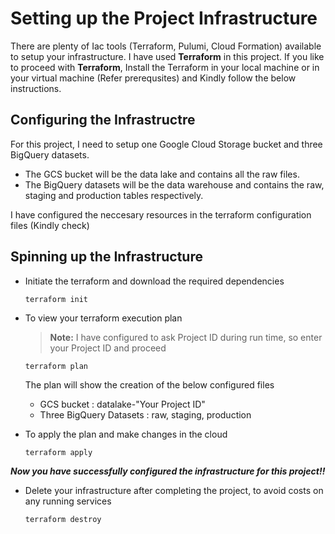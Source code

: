 # Setting up the Project Infrastructure 

There are plenty of Iac tools (Terraform, Pulumi, Cloud Formation) available to setup your infrastructure. I have used **Terraform** in this project. If you like to proceed with **Terraform**, Install the Terraform in your local machine or in your virtual machine (Refer prerequsites) and Kindly follow the below instructions.

## Configuring the Infrastructre

For this project, I need to setup one Google Cloud Storage bucket and three BigQuery datasets.
- The GCS bucket will be the data lake and contains all the raw files.
- The BigQuery datasets will be the data warehouse and contains the raw, staging and production tables respectively.

I have configured the neccesary resources in the terraform configuration files (Kindly check)

## Spinning up the Infrastructure

- Initiate the terraform and download the required dependencies
  ```
  terraform init
  ```
- To view your terraform execution plan
  > **Note:** I have configured to ask Project ID during run time, so enter your Project ID and proceed
  ```
  terraform plan
  ```
  The plan will show the creation of the below configured files
  - GCS bucket : datalake-"Your Project ID"
  - Three BigQuery Datasets : raw, staging, production

- To apply the plan and make changes in the cloud
  ```
  terraform apply
  ```
**_Now you have successfully configured the infrastructure for this project!!_** 
  
- Delete your infrastructure after completing the project, to avoid costs on any running services
  ```
  terraform destroy
  ```
  
